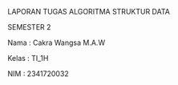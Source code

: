 LAPORAN TUGAS ALGORITMA STRUKTUR DATA 

SEMESTER  2

Nama   : Cakra Wangsa M.A.W

Kelas  : TI_1H

NIM    : 2341720032


